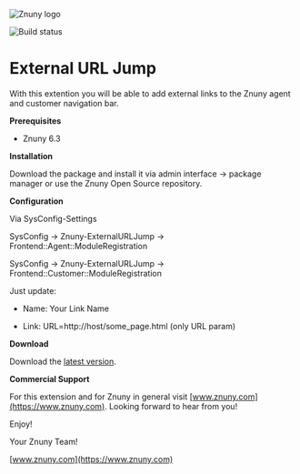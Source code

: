 ![Znuny logo](https://www.znuny.com/assets/images/logo_small.png)

![Build status](https://badge.proxy.znuny.com/Znuny4OTRS-ExternalURLJump/rel-6_3)

External URL Jump
=================
With this extention you will be able to add external links to the Znuny agent and customer navigation bar.

**Prerequisites**

- Znuny 6.3

**Installation**

Download the package and install it via admin interface -> package manager or use the Znuny Open Source repository.


**Configuration**

Via SysConfig-Settings

SysConfig -> Znuny-ExternalURLJump -> Frontend::Agent::ModuleRegistration

SysConfig -> Znuny-ExternalURLJump -> Frontend::Customer::ModuleRegistration

Just update:

* Name: Your Link Name

* Link: URL=http://host/some_page.html (only URL param)

**Download**

Download the [latest version](https://addons.znuny.com/api/addon_repos/public/2332/latest).

**Commercial Support**

For this extension and for Znuny in general visit [www.znuny.com](https://www.znuny.com). Looking forward to hear from you!

Enjoy!

Your Znuny Team!

[www.znuny.com](https://www.znuny.com)
